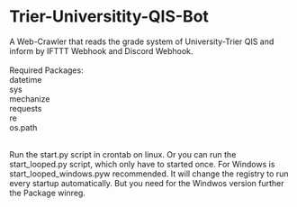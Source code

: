 # Trier-Universitity-QIS-Bot
A Web-Crawler that reads the grade system of University-Trier QIS and inform by IFTTT Webhook and Discord Webhook.<br/>
<br/>
Required Packages:<br/>
datetime<br/>
sys<br/>
mechanize<br/>
requests<br/>
re<br/>
os.path<br/>
<br/>

Run the start.py script in crontab on linux. Or you can run the start_looped.py script, which only have to started once.
For Windows is start_looped_windows.pyw recommended. It will change the registry to run every startup automatically.
But you need for the Windwos version further the Package winreg.
